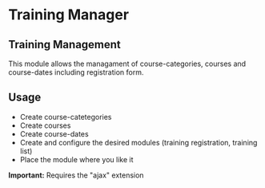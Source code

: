 Training Manager
==============


Training Management
----------------------------------------------------------
This module allows the managament of course-categories, courses and course-dates including registration form.



Usage
----------------------------------------------------------
* Create course-catetegories
* Create courses
* Create course-dates
* Create and configure the desired modules (training registration, training list)
* Place the module where you like it 


**Important:** Requires the "ajax" extension